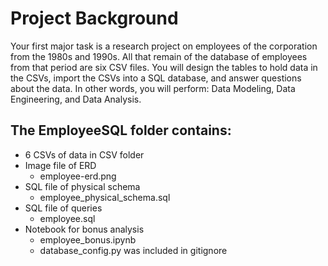 # Project Background
Your first major task is a research project on employees of the corporation from the 1980s and 1990s. All that remain of the database of employees from that period are six CSV files. You will design the tables to hold data in the CSVs, import the CSVs into a SQL database, and answer questions about the data. In other words, you will perform: Data Modeling, Data Engineering, and Data Analysis.

## The EmployeeSQL folder contains:
* 6 CSVs of data in CSV folder
* Image file of ERD
   * employee-erd.png
* SQL file of physical schema
   * employee_physical_schema.sql 
* SQL file of queries
   * employee.sql 
* Notebook for bonus analysis
   * employee_bonus.ipynb
   * database_config.py was included in gitignore
